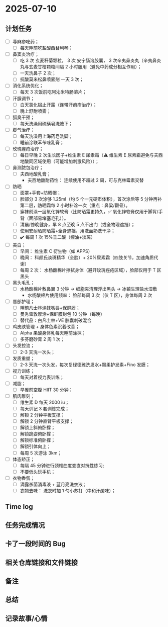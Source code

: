 # 2025-07-10

## 计划任务

- [ ] 荨麻疹吃药；
  - [ ] 每天睡前吃盐酸西替利琴；
- [ ] 鼻窦炎治疗；
  - [ ] 吃 3 次 玄麦秆菊颗粒， 3 次 安宁肠溶胶囊， 3 次辛夷鼻炎丸（辛夷鼻炎丸与玄麦甘桔颗粒间隔 2 小时服用（避免中药成分相互作用）；
  - [ ] 一天洗鼻子 2 次；
  - [ ] 抗酸莫米松鼻喷雾剂 一天 3 次；
- [ ] 消化系统优化；
  - [ ] 每天 3 次饭前吃阿沁米特肠溶片；
- [ ] 汗腺调节；
  - [ ] 白天氯化铝止汗露（连带汗疱疹治疗）；
  - [ ] 晚上舒耐喷雾；
- [ ] 狐臭干预；
  - [ ] 每天洗澡用硫磺皂洗腋下；
- [ ] 脚气治疗；
  - [ ] 每天洗澡用上海药皂洗脚；
  - [ ] 睡前涂联苯苄唑乳膏；
- [ ] 玫瑰痤疮治疗；
  - [ ] 每日早晚 2 次生长因子+维生素 E 尿素霜（⚠️ 维生素 E 尿素霜避免与夫西地酸同区域使用（可能增加刺激风险））；
- [ ] 鼻测脓包治疗；
  - [ ] 夫西地酸乳膏；
    - 夫西地酸耐药性： 连续使用不超过 2 周，可与克林霉素交替
- [ ] 防晒
  - [ ] 面罩+手套+防晒帽；
  - [ ] 脸部分 3 次涂够 1.25ml（约 5 个一元硬币体积），首次涂后等 5 分钟再补第二层，防晒霜每 2 小时补涂一次（重点：鼻梁/颧骨）。
  - [ ] 穿袜前涂一层氧化锌软膏（比防晒霜更持久，✅ 氧化锌软膏仅用于脚背/手背（面部易堵塞毛孔））。
  - [ ] 清晨/傍晚健身，早 8 点至晚 5 点不出门（或全物理遮挡）；
  - [ ] 使用安耐晒防晒霜+全身遮挡，用洗面奶洗干净；
  - [ ] ✔️ 每周 1 次 15%壬二酸（控油+淡斑）
- [ ] 美白；
  - [ ] 早间： 维生素 C 衍生物（如 APPS）
  - [ ] 晚间： 科颜氏淡斑精华（全脸）+ 20%尿素霜（四肢关节，加速角质代谢）
  - [ ] 每周 2 次： 水杨酸棉片擦拭身体（避开玫瑰痤疮区域），脸部仅用于 T 区黑头
- [ ] 黑头毛孔；
  - [ ] 水杨酸棉片敷鼻翼 3 分钟 → 细胞夹清理浮出黑头 → 冰镇生理盐水湿敷
    - 水杨酸棉片使用频率： 脸部每周 3 次（仅 T 区），身体每周 2 次
- [ ] 唇部护理；
  - [ ] 睡前凡士林涂抹嘴唇+保鲜膜；
  - [ ] 曼秀雷敦厚涂+保鲜膜封包 10 分钟（每晚）
  - [ ] 替代品：白凡士林+VE 胶囊刺破混合
- [ ] 鸡皮肤管理 + 身体色素沉着改善；
  - [ ] Alpha 果酸身体乳每天睡前涂抹；
  - [ ] 多芬磨砂膏 2 周 1 次；
- [ ] 头发控油；
  - [ ] 2-3 天洗一次头；
- [ ] 发质重塑；
  - [ ] 2-3 天洗一次头发，每次复绿德雅洗发水+飘柔护发素+Fino 发膜；
- [ ] 视力训练；
  - [ ] 每天对着视力表训练；
- [ ] 减脂；
  - [ ] 早餐前空腹 HIIT 30 分钟；
- [ ] 肌肉雕刻；
  - [ ] 维生素 D 每天 2000 iu；
  - [ ] 每天训记 3 套训练完成；
  - [ ] 解锁 2 分钟平板支撑；
  - [ ] 解锁 2 分钟直臂平板支撑；
  - [ ] 解锁上斜俯卧撑；
  - [ ] 解锁跪姿俯卧撑；
  - [ ] 解锁标准俯卧撑；
  - [ ] 解锁引体向上；
  - [ ] 每周 5 次游泳 3km；
- [ ] 体态矫正；
  - [ ] 每隔 45 分钟进行颈椎曲度变直对抗性练习;
  - [ ] 不要低头玩手机；
- [ ] 衣物香氛；
  - [ ] 滴露杀菌消毒液 + 蓝月亮洗衣液；
  - [ ] 衣物去味： 洗衣时加 1 勺小苏打（中和汗酸味）；

## Time log

## 任务完成情况

## 卡了一段时间的 Bug

## 相关仓库链接和文件链接

## 备注

## 总结

## 记录故事/心情
